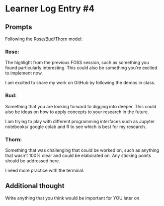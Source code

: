 # Learner Log Entry #4

## Prompts
Following the [Rose/Bud/Thorn](https://www.panoramaed.com/blog/rose-bud-thorn-activity-and-worksheet#:~:text=%22Rose%2C%20Bud%2C%20Thorn%22%20is%20a%20mindful%20design%2D,day%2C%20week%2C%20or%20month.) model:


### Rose:
The highlight from the previous FOSS session, such as something you found particularly interesting. This could also be something you're excited to implement now.

I am excited to share my work on GitHub by following the demos in class.
### Bud: 
Something that you are looking forward to digging into deeper. This could also be ideas on how to apply concepts to your research in the future.

I am trying to play with different programming interfaces such as Jupyter notebooks/ google colab and R to see which is best for my research.



### Thorn: 
Something that was challenging that could be worked on, such as anything that wasn't 100% clear and could be elaborated on. Any sticking points should be addressed here. 

I need more practice with the terminal.


## Additional thought
Write anything that you think would be important for YOU later on.
